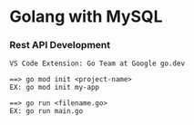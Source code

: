 # Golang with MySQL 

### Rest API Development

```
VS Code Extension: Go Team at Google go.dev

```

```
==> go mod init <project-name>
EX: go mod init my-app

==> go run <filename.go>
EX: go run main.go

```
